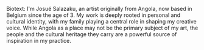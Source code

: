 
Biotext: I'm Josué Salazaku, an artist originally from Angola, now based in Belgium since the age of 3. My work is deeply rooted in personal and cultural identity, with my family playing a central role in shaping my creative voice. While Angola as a place may not be the primary subject of my art, the people and the cultural heritage they carry are a powerful source of inspiration in my practice.
